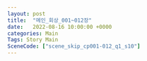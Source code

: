 ```yaml
---
layout: post
title:  "메인_회상_001~012장"
date:   2022-08-16 10:00:00 +0000
categories: Main
Tags: Story Main
SceneCode: ["scene_skip_cp001-012_q1_s10"]
---
```

